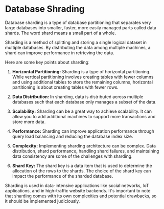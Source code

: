 # Database Shrading

Database sharding is a type of database partitioning that separates very large databases into smaller, faster, more easily managed parts called data shards. The word shard means a small part of a whole. 

Sharding is a method of splitting and storing a single logical dataset in multiple databases. By distributing the data among multiple machines, a shard can improve performance in retrieving the data.

Here are some key points about sharding:

1. **Horizontal Partitioning:** Sharding is a type of horizontal partitioning. While vertical partitioning involves creating tables with fewer columns and using additional tables to store the remaining columns, horizontal partitioning is about creating tables with fewer rows.

2. **Data Distribution:** In sharding, data is distributed across multiple databases such that each database only manages a subset of the data.

3. **Scalability:** Sharding can be a great way to achieve scalability. It can allow you to add additional machines to support more transactions and store more data.

4. **Performance:** Sharding can improve application performance through query load balancing and reducing the database index size.

5. **Complexity:** Implementing sharding architecture can be complex. Data distribution, shard performance, handling shard failures, and maintaining data consistency are some of the challenges with sharding.

6. **Shard Key:** The shard key is a data item that is used to determine the allocation of the rows to the shards. The choice of the shard key can impact the performance of the sharded database.

Sharding is used in data-intensive applications like social networks, IoT applications, and in high-traffic website backends. It's important to note that sharding comes with its own complexities and potential drawbacks, so it should be implemented judiciously.
